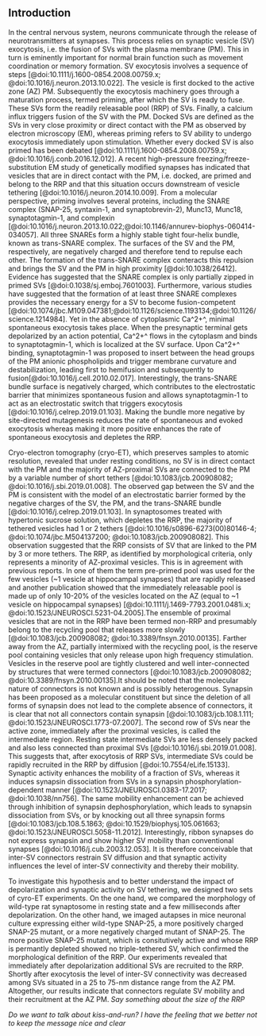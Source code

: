 ## Introduction
In the central nervous system, neurons communicate through the release of neurotransmitters at synapses. This process relies on synaptic vesicle (SV) exocytosis, i.e. the fusion of SVs with the plasma membrane (PM). This in turn is eminently important for normal brain function such as movement coordination or memory formation.
SV exocytosis involves a sequence of steps [@doi:10.1111/j.1600-0854.2008.00759.x; @doi:10.1016/j.neuron.2013.10.022]. The vesicle is first docked to the active zone (AZ) PM. Subsequently the exocytosis machinery goes through a maturation process, termed priming, after which the SV is ready to fuse. These SVs form the readily releasable pool (RRP) of SVs. Finally, a calcium influx triggers fusion of the SV with the PM. Docked SVs are defined as the SVs in very close proximity or direct contact with the PM as observed by electron microscopy (EM), whereas priming refers to SV ability to undergo exocytosis immediately upon stimulation. Whether every docked SV is also primed has been debated [@doi:10.1111/j.1600-0854.2008.00759.x; @doi:10.1016/j.conb.2016.12.012]. A recent high-pressure freezing/freeze-substitution EM study of genetically modified synapses has indicated that vesicles that are in direct contact with the PM, i.e. docked, are primed and belong to the RRP and that this situation occurs downstream of vesicle tethering [@doi:10.1016/j.neuron.2014.10.009]. From a molecular perspective, priming involves several proteins, including the SNARE complex (SNAP-25, syntaxin-1, and synaptobrevin-2), Munc13, Munc18, synaptotagmin-1, and complexin [@doi:10.1016/j.neuron.2013.10.022;@doi:10.1146/annurev-biophys-060414-034057]. All three SNAREs form a highly stable tight four-helix bundle, known as trans-SNARE complex. The surfaces of the SV and the PM, respectively, are negatively charged and therefore tend to repulse each other. The formation of the trans-SNARE complex conteracts this repulsion and brings the SV and the PM in high proximity [@doi:10.1038/26412]. Evidence has suggested that the SNARE complex is only partially zipped in primed SVs [@doi:0.1038/sj.emboj.7601003]. Furthermore, various studies have suggested that the formation of at least three SNARE complexes provides the necessary energy for a SV to become fusion-competent [@doi:10.1074/jbc.M109.047381;@doi:10.1126/science.1193134;@doi:10.1126/science.1214984]. Yet in the absence of cytoplasmic Ca^2+^, minimal spontaneous exocytosis takes place. When the presynaptic terminal gets depolarized by an action potential, Ca^2+^ flows in the cytoplasm and binds to synaptotagmin-1, which is localized at the SV surface. Upon Ca^2+^ binding, synaptotagmin-1 was proposed to insert between the head groups of the PM anionic phospholipids and trigger membrane curvature and destabilization, leading first to hemifusion and subsequently to fusion[@doi:10.1016/j.cell.2010.02.017]. Interestingly, the trans-SNARE bundle surface is negatively charged, which contributes to the electrostatic barrier that minimizes spontaneous fusion and allows synaptotagmin-1 to act as an electrostatic switch that triggers exocytosis [@doi:10.1016/j.celrep.2019.01.103]. Making the bundle more negative by site-directed mutagenesis reduces the rate of spontaneous and evoked exocytosis whereas making it more positive enhances the rate of spontaneous exocytosis and depletes the RRP.

Cryo-electron tomography (cryo-ET), which preserves samples to atomic resolution, revealed that under resting conditions, no SV is in direct contact with the PM and the majority of AZ-proximal SVs are connected to the PM by a variable number of short tethers [@doi:10.1083/jcb.200908082; @doi:10.1016/j.sbi.2019.01.008]. The observed gap between the SV and the PM is consistent with the model of an electrostatic barrier formed by the negative charges of the SV, the PM, and the trans-SNARE bundle [@doi:10.1016/j.celrep.2019.01.103]. In synaptosomes treated with hypertonic sucrose solution, which depletes the RRP, the majority of tethered vesicles had 1 or 2 tethers [@doi:10.1016/s0896-6273(00)80146-4; @doi:10.1074/jbc.M504137200; @doi:10.1083/jcb.200908082]. This observation suggested that the RRP consists of SV that are linked to the PM by 3 or more tethers. The RRP, as identified by morphological criteria, only represents a minority of AZ-proximal vesicles. This is in agreement with previous reports. In one of them the term pre-primed pool was used for the few vesicles (~1 vesicle at hippocampal synapses) that are rapidly released and another publication showed that the immediately releasable pool is made up of only 10-20% of the vesicles located on the AZ (equal to ~1 vesicle on hippocampal synapses) [@doi:10.1111/j.1469-7793.2001.0481i.x; @doi:10.1523/JNEUROSCI.5231-04.2005].The ensemble of proximal vesicles that are not in the RRP have been termed non-RRP and presumably belong to the recycling pool that releases more slowly [@doi:10.1083/jcb.200908082; @doi:10.3389/fnsyn.2010.00135]. Farther away from the AZ, partially intermixed with the recycling pool, is the reserve pool containing vesicles that only release upon high frequency stimulation. Vesicles in the reserve pool are tightly clustered and well inter-connected by structures that were termed connectors [@doi:10.1083/jcb.200908082; @doi:10.3389/fnsyn.2010.00135].It should be noted that the molecular nature of connectors is not known and is possibly heterogenous. Synapsin has been proposed as a molecular constituent but since the deletion of all forms of synapsin does not lead to the complete absence of connectors, it is clear that not all connectors contain synapsin [@doi:10.1083/jcb.108.1.111; @doi:10.1523/JNEUROSCI.1773-07.2007]. The second row of SVs near the active zone, immediately after the proximal vesicles, is called the intermediate region. Resting state intermediate SVs are less densely packed and also less connected than proximal SVs [@doi:10.1016/j.sbi.2019.01.008]. This suggests that, after exocytosis of RRP SVs, intermediate SVs could be rapidly recruited in the RRP by diffusion [@doi:10.7554/eLife.15133]. Synaptic activity enhances the mobility of a fraction of SVs, whereas it induces synapsin dissociation from SVs in a synapsin phosphorylation-dependent manner [@doi:10.1523/JNEUROSCI.0383-17.2017; @doi:10.1038/nn756]. The same mobility enhancement can be achieved through inhibition of synapsin dephosphorylation, which leads to synapsin dissociation from SVs, or by knocking out all three synapsin forms [@doi:10.1083/jcb.108.5.1863; @doi:10.1529/biophysj.105.061663; @doi:10.1523/JNEUROSCI.5058-11.2012]. Interestingly, ribbon synapses do not express synapsin and show higher SV mobility than conventional synapses [@doi:10.1016/j.cub.2003.12.053]. It is therefore conceivable that inter-SV connectors restrain SV diffusion and that synaptic activity influences the level of inter-SV connectivity and thereby their  mobility.

To investigate this hypothesis and to better understand the impact of depolarization and synaptic activity on SV tethering, we designed two sets of cyro-ET experiments. On the one hand, we compared the morphology of wild-type rat synaptosome in resting state and a few milliseconds after depolarization. On the other hand, we imaged autapses in mice neuronal culture expressing either wild-type SNAP-25, a more positively charged SNAP-25 mutant, or a more negatively charged mutant of SNAP-25. The more positive SNAP-25 mutant, which is consitutively active and whose RRP is permantly depleted showed no triple-tethered SV, which confirmed the morphological definition of the RRP. Our experiments revealed that immediately after depolarization additional SVs are recruited to the RRP. Shortly after exocytosis the level of inter-SV connectivity was decreased among SVs situated in a 25 to 75-nm distance range from the AZ PM. Altogether, our results indicate that connectors regulate SV mobility and their recruitment at the AZ PM. _Say something about the size of the RRP_

_Do we want to talk about kiss-and-run? I have the feeling that we better not to keep the message nice and clear_

